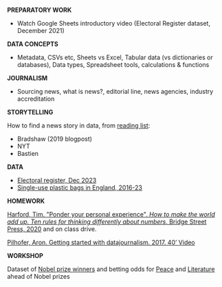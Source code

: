 **PREPARATORY WORK**

- Watch Google Sheets introductory video (Electoral Register dataset, December 2021)

**DATA CONCEPTS**

- Metadata, CSVs etc, Sheets vs Excel, Tabular data (vs dictionaries or databases), Data types, Spreadsheet tools, calculations & functions 

**JOURNALISM**

- Sourcing news, what is news?, editorial line, news agencies, industry accreditation

**STORYTELLING**

How to find a news story in data, from [reading list](https://dj-reading.readthedocs.io/en/latest/#storytelling-with-data):
- Bradshaw (2019 blogpost)
- NYT
- Bastien

**DATA**

- [Electoral register, Dec 2023](https://www.ons.gov.uk/peoplepopulationandcommunity/elections/electoralregistration/datasets/electoralstatisticsforuk)
- [Single-use plastic bags in England, 2016-23](https://www.data.gov.uk/dataset/682843a8-168c-4056-b6fe-741161a39f60/single-use-plastic-carrier-bags-charge-data-for-england)

**HOMEWORK**

[Harford, Tim. "Ponder your personal experience". *How to make the world add up. Ten rules for thinking differently about numbers*. Bridge Street Press, 2020](https://librarysearch.cardiff.ac.uk/permalink/44WHELF_CAR/1fseqj3/alma9912164477902420) and on class drive.

[Pilhofer, Aron. Getting started with datajournalism. 2017. 40’ Video](https://www.youtube.com/watch?v=DYzDnufwHNE)

**WORKSHOP**

Dataset of [Nobel prize winners](https://public.opendatasoft.com/explore/dataset/nobel-prize-laureates/table/?disjunctive.category) and betting odds for [Peace](https://www.nicerodds.co.uk/nobel-peace-prize) and [Literature](https://www.nicerodds.co.uk/nobel-prize-in-literature) ahead of Nobel prizes
